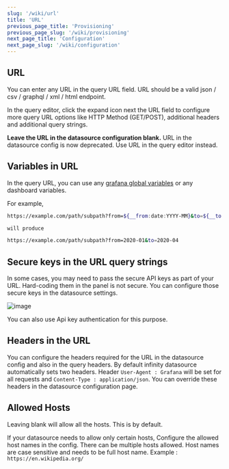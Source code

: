 ```yaml
---
slug: '/wiki/url'
title: 'URL'
previous_page_title: 'Provisioning'
previous_page_slug: '/wiki/provisioning'
next_page_title: 'Configuration'
next_page_slug: '/wiki/configuration'
---
```


## URL

You can enter any URL in the query URL field. URL should be a valid json / csv / graphql / xml / html endpoint.

In the query editor, click the expand icon next the URL field to configure more query URL options like HTTP Method (GET/POST), additional headers and additional query strings.

**Leave the URL in the datasource configuration blank.** URL in the datasource config is now deprecated. Use URL in the query editor instead.

## Variables in URL

In the query URL, you can use any [grafana global variables](https://grafana.com/docs/grafana/latest/variables/variable-types/global-variables) or any dashboard variables.

For example,

```bash
https://example.com/path/subpath?from=${__from:date:YYYY-MM}&to=${__to:date:YYYY-MM}

will produce

https://example.com/path/subpath?from=2020-01&to=2020-04
```

## Secure keys in the URL query strings

In some cases, you may need to pass the secure API keys as part of your URL. Hard-coding them in the panel is not secure. You can configure those secure keys in the datasource settings.

![image](https://user-images.githubusercontent.com/153843/116439894-f3b80580-a847-11eb-9788-8c60bce00866.png#center)

You can also use Api key authentication for this purpose.

## Headers in the URL

You can configure the headers required for the URL in the datasource config and also in the query headers. By default infinity datasource automatically sets two headers. Header `User-Agent : Grafana` will be set for all requests and `Content-Type : application/json`. You can override these headers in the datasource configuration page.

## Allowed Hosts

Leaving blank will allow all the hosts. This is by default.

If your datasource needs to allow only certain hosts, Configure the allowed host names in the config. There can be multiple hosts allowed. Host names are case sensitive and needs to be full host name. Example : `https://en.wikipedia.org/`
